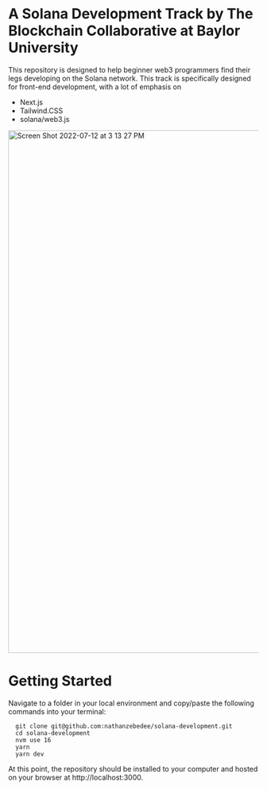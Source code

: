 # A Solana Development Track by The Blockchain Collaborative at Baylor University

This repository is designed to help beginner web3 programmers find their legs developing on the Solana network. This track is specifically designed for front-end development, with a lot of emphasis on 

- Next.js
- Tailwind.CSS
- solana/web3.js

<img width="1049" alt="Screen Shot 2022-07-12 at 3 13 27 PM" src="https://user-images.githubusercontent.com/85138723/178586441-9b1c40af-766d-4e68-87a4-d390d8ef84ec.png">

# Getting Started
Navigate to a folder in your local environment and copy/paste the following commands into your terminal:
```
  git clone git@github.com:nathanzebedee/solana-development.git
  cd solana-development
  nvm use 16
  yarn
  yarn dev
```
At this point, the repository should be installed to your computer and hosted on your browser at http://localhost:3000.
